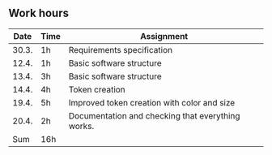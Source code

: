## Work hours

Date | Time | Assignment
-----|------|-----------
30.3. | 1h | Requirements specification
12.4. |	1h | Basic software structure
13.4. | 3h | Basic software structure
14.4. | 4h | Token creation
19.4. | 5h | Improved token creation with color and size
20.4. | 2h | Documentation and checking that everything works.
Sum | 16h |
